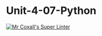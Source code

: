 # Unit-4-07-Python
[![Mr Coxall's Super Linter](https://github.com/ICS3U-Programming-Xiaohan-T/Unit-4-07-Python/workflows/Mr%20Coxall's%20Super%20Linter/badge.svg)](https://github.com/ICS3U-Programming-Xiaohan-T/Unit-4-07-Python/actions/)
